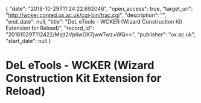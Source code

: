 {
  "date": "2018-10-29T11:24:22.692046", 
  "open_access": true, 
  "target_url": "http://wcker.conted.ox.ac.uk/cgi-bin/trac.cgi", 
  "description": "", 
  "end_date": null, 
  "title": "DeL eTools - WCKER (Wizard Construction Kit Extension for Reload)", 
  "record_id": "20181029T112422/Msjt2VpiIwOX7jwwTwz+WQ==", 
  "publisher": "ox.ac.uk", 
  "start_date": null
}

# DeL eTools - WCKER (Wizard Construction Kit Extension for Reload)


